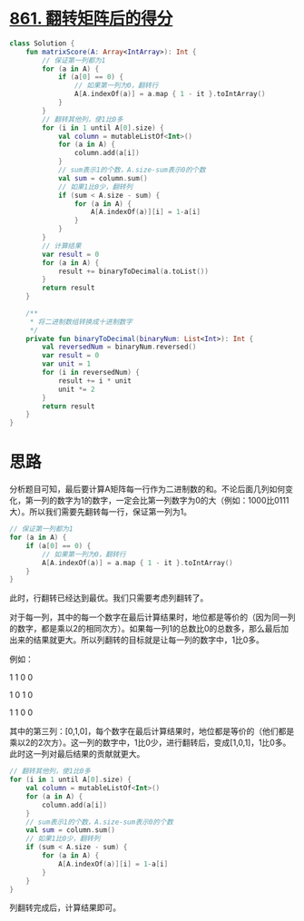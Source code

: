 # [861. 翻转矩阵后的得分](https://leetcode-cn.com/problems/score-after-flipping-matrix/)

```kotlin
class Solution {
    fun matrixScore(A: Array<IntArray>): Int {
        // 保证第一列都为1
        for (a in A) {
            if (a[0] == 0) {
                // 如果第一列为0，翻转行
                A[A.indexOf(a)] = a.map { 1 - it }.toIntArray()
            }
        }
        // 翻转其他列，使1比0多
        for (i in 1 until A[0].size) {
            val column = mutableListOf<Int>()
            for (a in A) {
                column.add(a[i])
            }
            // sum表示1的个数，A.size-sum表示0的个数
            val sum = column.sum()
            // 如果1比0少，翻转列
            if (sum < A.size - sum) {
                for (a in A) {
                    A[A.indexOf(a)][i] = 1-a[i]
                }
            }
        }
        // 计算结果
        var result = 0
        for (a in A) {
            result += binaryToDecimal(a.toList())
        }
        return result
    }
    
    /**
     * 将二进制数组转换成十进制数字
     */
    private fun binaryToDecimal(binaryNum: List<Int>): Int {
        val reversedNum = binaryNum.reversed()
        var result = 0
        var unit = 1
        for (i in reversedNum) {
            result += i * unit
            unit *= 2
        }
        return result
    }
}
```

# 思路

分析题目可知，最后要计算A矩阵每一行作为二进制数的和。不论后面几列如何变化，第一列的数字为1的数字，一定会比第一列数字为0的大（例如：1000比0111大）。所以我们需要先翻转每一行，保证第一列为1。

```kotlin
// 保证第一列都为1
for (a in A) {
    if (a[0] == 0) {
        // 如果第一列为0，翻转行
        A[A.indexOf(a)] = a.map { 1 - it }.toIntArray()
    }
}
```

此时，行翻转已经达到最优。我们只需要考虑列翻转了。

对于每一列，其中的每一个数字在最后计算结果时，地位都是等价的（因为同一列的数字，都是乘以2的相同次方）。如果每一列1的总数比0的总数多，那么最后加出来的结果就更大。所以列翻转的目标就是让每一列的数字中，1比0多。

例如：

1 1 0 0

1 0 1 0

1 1 0 0

其中的第三列：[0,1,0]，每个数字在最后计算结果时，地位都是等价的（他们都是乘以2的2次方）。这一列的数字中，1比0少，进行翻转后，变成[1,0,1]，1比0多。此时这一列对最后结果的贡献就更大。

```kotlin
// 翻转其他列，使1比0多
for (i in 1 until A[0].size) {
    val column = mutableListOf<Int>()
    for (a in A) {
        column.add(a[i])
    }
    // sum表示1的个数，A.size-sum表示0的个数
    val sum = column.sum()
    // 如果1比0少，翻转列
    if (sum < A.size - sum) {
        for (a in A) {
            A[A.indexOf(a)][i] = 1-a[i]
        }
    }
}
```

列翻转完成后，计算结果即可。